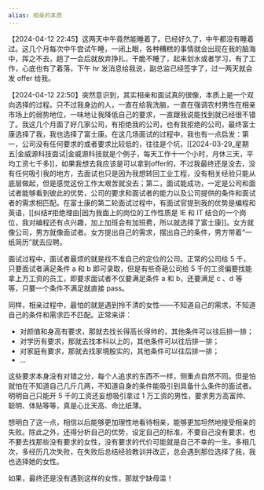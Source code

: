 ```yaml
---
alias: 相亲的本质
---
```


【2024-04-12 22:45】这两天中午竟然能睡着了。已经好久了，中午都没有睡着过。这几个月每次中午尝试午睡，一闭上眼，各种糟糕的事情就会出现在我的脑海中，挥之不去，趟了一会后就放弃挣扎，干脆不睡了，起来划水或者学习，有了工作，心底也有了着落，下午 hr 发消息给我说，副总监已经签字了，过一两天就会发 offer 给我。


【2024-04-12 22:50】突然意识到，其实相亲和面试真的很像，本质上是一个双向选择的过程。只不过我身边的人，一直在给我洗脑，一直在强调农村男性在相亲市场上的弱势地位，一味地让我降低自己的要求，一直跟我说能找到就已经很不错了。我这几个月面了好几家公司，有拒绝我的公司，也有我拒绝的公司，最终富士康选择了我，我也选择了富士康。在这几场面试的过程中，我也有一点启发：第一，公司没有任何要求的或者要求比较低的，往往是个坑，[[2024-03-29_星期五|金威源科技面试|金威源科技就是个例子，每天工作十一个小时，月休三天，平均工资七千多]]，如果我想去我应该是可以拿到offer的，不过我最终还是没去，没有任何吸引我的地方，去面试也只是因为我想转回工业工程，没有相关经验只能从底层做起，但是感觉这份工作太艰苦就没去；第二，面试能成功，一定是公司和面试者能够看到彼此的优势，公司的要求和面试者的能力以及公司提供的条件和面试者的需求相匹配。在富士康的第二轮面试过程中，有面试官提到我的优势是编程和英语，[[纠结#拒绝理由|因为我面上的岗位的工作性质是 IE 和 IT 结合的一个岗位，我对编程还有点兴趣，加上加班会有加班费，所以就选择了富士康]]。女方就像公司，男方就像面试者。女方提出自己的需求，摆出自己的条件，男方带着“一纸简历”就去应聘。

面试过程中，面试者最烦的就是找不准自己的定位的公司。正常的公司给 5 千，只要面试者满足条件 a 和 b 即可录取，但是有些奇葩公司给 5 千的工资偏要找能拿上万工资的员工，即要求面试者不仅要满足条件 a 和 b，还要满足 c 、d 等等，只要一个条件不满足就直接 pass。

同样，相亲过程中，最怕的就是遇到拎不清的女性——不知道自己的需求，不知道自己的条件和需求匹不匹配。正常来讲：

- 对颜值和身高有要求，那就去找长得高长得帅的，其他条件可以往后排一排；
- 对学历有要求，那就去找本科以上的，其他条件可以往后排一排；
- 对家庭有要求，那就去找家境殷实的，其他条件可以往后排一排；
- ...

这些要求本身没有对错之分，每个人追求的东西不一样，侧重点自然不同。但是怕就怕在不知道自己几斤几两，不知道自身的条件能吸引到具备什么条件的面试者。明明自己只能开 5 千的工资还妄想吸引拿过 1 万工资的男性，要求男方高富帅、聪明、体贴等等，真是心比天高、命比纸薄。

想明白了这一点，相信以后能够更加理性地看待相亲，能够更加坦然地接受相亲的失败。除此之外，还得分析自己的优势，设定自己的标准，不要自己没有要求，也不要去找那些没有要求的女性，没有要求的代价可能就是自己不幸的一生。多相几次，多经历几次失败，在失败后总结经验教训并改正，总会遇到那位选择了我，我也选择她的女性。

如果，最终还是没有遇到这样的女性，那就宁缺毋滥！